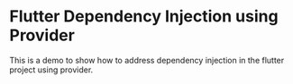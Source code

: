 # Flutter Dependency Injection using Provider

This is a demo to show how to address dependency injection in the flutter project using provider.